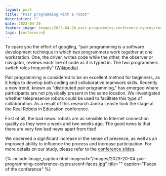 ```yaml
---
layout: post
title: "Pair programming with a robot"
description: ""
date: 2023-04-20
feature_image: images/2023-04-20-pair-programming-conference-cyprus/cover.jpg
tags: [conference]
---
```



To spare you the effort of googling, “pair programming is a software development technique in which two programmers work together at one workstation. One, the driver, writes code while the other, the observer or navigator, reviews each line of code as it is typed in. The two programmers switch roles frequently” ([Wikipedia](https://en.wikipedia.org/wiki/Pair_programming)).


Pair programming is considered to be an excellent method for beginners, as it helps to develop both coding and collaborative teamwork skills. Recently a new trend, known as "distributed pair programming," has emerged where participants are not physically present in the same location. We investigated whether telepresence robots could be used to facilitate this type of collaboration.
As a result of this research Janika Leoste took the stage at the Real Robots in Education conference.

First of all, the bad news:  <!--more--> robots are as sensible to Internet connection quality as they were a week and two weeks ago. The good news is that there are very few bad news apart from that!

We observed a significant increase in the sense of presence, as well as an improved ability to influence the process and increase participation.
For more details on our study, please refer to the [conference slides](documents/2023-04-20-limasol-conf-slides-pair-programming.pdf).


{% include image_caption.html imageurl="/images/2023-20-04-pair-programming-conference-cyprus/conf-faces.jpg" title="" caption="Faces of the conference" %}

